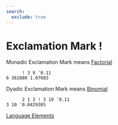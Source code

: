 ```yaml
---
search:
  exclude: true
---
```

<h1 class="heading"><span class="name">Exclamation Mark</span> <span class="command">!</span></h1>

Monadic Exclamation Mark means
[Factorial](../primitive-functions/factorial.md)
```apl
      ! 3 9 ¯0.11
6 362880 1.07683
```

Dyadic Exclamation Mark means
[Binomial](../primitive-functions/binomial.md)
```apl
      2 1 3 ! 3 10 ¯0.11
3 10 ¯0.0429385
```
[Language Elements](../glyphs.md)


